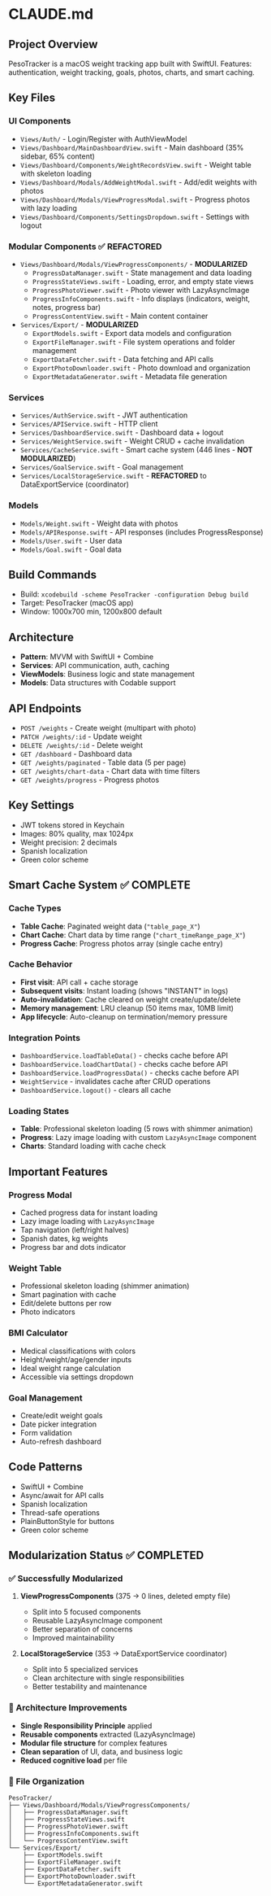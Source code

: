 # CLAUDE.md

## Project Overview
PesoTracker is a macOS weight tracking app built with SwiftUI. Features: authentication, weight tracking, goals, photos, charts, and smart caching.

## Key Files

### UI Components
- `Views/Auth/` - Login/Register with AuthViewModel
- `Views/Dashboard/MainDashboardView.swift` - Main dashboard (35% sidebar, 65% content)
- `Views/Dashboard/Components/WeightRecordsView.swift` - Weight table with skeleton loading
- `Views/Dashboard/Modals/AddWeightModal.swift` - Add/edit weights with photos
- `Views/Dashboard/Modals/ViewProgressModal.swift` - Progress photos with lazy loading
- `Views/Dashboard/Components/SettingsDropdown.swift` - Settings with logout

### Modular Components ✅ REFACTORED
- `Views/Dashboard/Modals/ViewProgressComponents/` - **MODULARIZED**
  - `ProgressDataManager.swift` - State management and data loading
  - `ProgressStateViews.swift` - Loading, error, and empty state views
  - `ProgressPhotoViewer.swift` - Photo viewer with LazyAsyncImage
  - `ProgressInfoComponents.swift` - Info displays (indicators, weight, notes, progress bar)
  - `ProgressContentView.swift` - Main content container
- `Services/Export/` - **MODULARIZED** 
  - `ExportModels.swift` - Export data models and configuration
  - `ExportFileManager.swift` - File system operations and folder management
  - `ExportDataFetcher.swift` - Data fetching and API calls
  - `ExportPhotoDownloader.swift` - Photo download and organization
  - `ExportMetadataGenerator.swift` - Metadata file generation

### Services
- `Services/AuthService.swift` - JWT authentication
- `Services/APIService.swift` - HTTP client
- `Services/DashboardService.swift` - Dashboard data + logout
- `Services/WeightService.swift` - Weight CRUD + cache invalidation
- `Services/CacheService.swift` - Smart cache system (446 lines - **NOT MODULARIZED**)
- `Services/GoalService.swift` - Goal management
- `Services/LocalStorageService.swift` - **REFACTORED** to DataExportService (coordinator)

### Models
- `Models/Weight.swift` - Weight data with photos
- `Models/APIResponse.swift` - API responses (includes ProgressResponse)
- `Models/User.swift` - User data
- `Models/Goal.swift` - Goal data

## Build Commands
- Build: `xcodebuild -scheme PesoTracker -configuration Debug build`
- Target: PesoTracker (macOS app)
- Window: 1000x700 min, 1200x800 default

## Architecture
- **Pattern**: MVVM with SwiftUI + Combine
- **Services**: API communication, auth, caching
- **ViewModels**: Business logic and state management
- **Models**: Data structures with Codable support

## API Endpoints
- `POST /weights` - Create weight (multipart with photo)
- `PATCH /weights/:id` - Update weight
- `DELETE /weights/:id` - Delete weight
- `GET /dashboard` - Dashboard data
- `GET /weights/paginated` - Table data (5 per page)
- `GET /weights/chart-data` - Chart data with time filters
- `GET /weights/progress` - Progress photos

## Key Settings
- JWT tokens stored in Keychain
- Images: 80% quality, max 1024px
- Weight precision: 2 decimals
- Spanish localization
- Green color scheme

## Smart Cache System ✅ COMPLETE

### Cache Types
- **Table Cache**: Paginated weight data (`"table_page_X"`)
- **Chart Cache**: Chart data by time range (`"chart_timeRange_page_X"`)
- **Progress Cache**: Progress photos array (single cache entry)

### Cache Behavior
- **First visit**: API call + cache storage
- **Subsequent visits**: Instant loading (shows "INSTANT" in logs)
- **Auto-invalidation**: Cache cleared on weight create/update/delete
- **Memory management**: LRU cleanup (50 items max, 10MB limit)
- **App lifecycle**: Auto-cleanup on termination/memory pressure

### Integration Points
- `DashboardService.loadTableData()` - checks cache before API
- `DashboardService.loadChartData()` - checks cache before API  
- `DashboardService.loadProgressData()` - checks cache before API
- `WeightService` - invalidates cache after CRUD operations
- `DashboardService.logout()` - clears all cache

### Loading States
- **Table**: Professional skeleton loading (5 rows with shimmer animation)
- **Progress**: Lazy image loading with custom `LazyAsyncImage` component
- **Charts**: Standard loading with cache check

## Important Features

### Progress Modal
- Cached progress data for instant loading
- Lazy image loading with `LazyAsyncImage`
- Tap navigation (left/right halves)
- Spanish dates, kg weights
- Progress bar and dots indicator

### Weight Table  
- Professional skeleton loading (shimmer animation)
- Smart pagination with cache
- Edit/delete buttons per row
- Photo indicators

### BMI Calculator
- Medical classifications with colors
- Height/weight/age/gender inputs
- Ideal weight range calculation
- Accessible via settings dropdown

### Goal Management
- Create/edit weight goals
- Date picker integration
- Form validation
- Auto-refresh dashboard

## Code Patterns
- SwiftUI + Combine
- Async/await for API calls
- Spanish localization
- Thread-safe operations
- PlainButtonStyle for buttons
- Green color scheme

## Modularization Status ✅ COMPLETED

### ✅ Successfully Modularized
1. **ViewProgressComponents** (375 → 0 lines, deleted empty file)
   - Split into 5 focused components
   - Reusable LazyAsyncImage component
   - Better separation of concerns
   - Improved maintainability

2. **LocalStorageService** (353 → DataExportService coordinator)
   - Split into 5 specialized services
   - Clean architecture with single responsibilities
   - Better testability and maintenance

### 🔄 Architecture Improvements
- **Single Responsibility Principle** applied
- **Reusable components** extracted (LazyAsyncImage)
- **Modular file structure** for complex features
- **Clean separation** of UI, data, and business logic
- **Reduced cognitive load** per file

### 📁 File Organization
```
PesoTracker/
├── Views/Dashboard/Modals/ViewProgressComponents/
│   ├── ProgressDataManager.swift
│   ├── ProgressStateViews.swift
│   ├── ProgressPhotoViewer.swift
│   ├── ProgressInfoComponents.swift
│   └── ProgressContentView.swift
└── Services/Export/
    ├── ExportModels.swift
    ├── ExportFileManager.swift
    ├── ExportDataFetcher.swift
    ├── ExportPhotoDownloader.swift
    └── ExportMetadataGenerator.swift
```